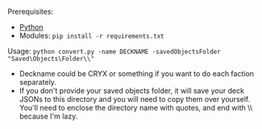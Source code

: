 Prerequisites:
* [Python](https://www.python.org/downloads/)
* Modules: `pip install -r requirements.txt`

Usage:
`python convert.py -name DECKNAME -savedObjectsFolder "Saved\Objects\Folder\\"`
* Deckname could be CRYX or something if you want to do each faction separately.
* If you don't provide your saved objects folder, it will save your deck JSONs to this directory and you will need to copy them over yourself. You'll need to enclose the directory name with quotes, and end with \\\ because I'm lazy.